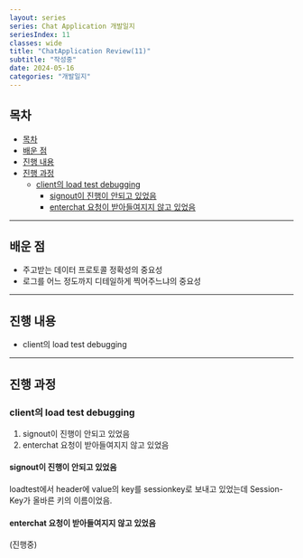 ```yaml
---
layout: series
series: Chat Application 개발일지
seriesIndex: 11
classes: wide
title: "ChatApplication Review(11)"
subtitle: "작성중"
date: 2024-05-16
categories: "개발일지"
---
```


## 목차

- [목차](#목차)
- [배운 점](#배운-점)
- [진행 내용](#진행-내용)
- [진행 과정](#진행-과정)
  - [client의 load test debugging](#client의-load-test-debugging)
    - [signout이 진행이 안되고 있었음](#signout이-진행이-안되고-있었음)
    - [enterchat 요청이 받아들여지지 않고 있었음](#enterchat-요청이-받아들여지지-않고-있었음)

---

## 배운 점

- 주고받는 데이터 프로토콜 정확성의 중요성
- 로그를 어느 정도까지 디테일하게 찍어주느냐의 중요성

---

## 진행 내용

- client의 load test debugging

---

## 진행 과정

### client의 load test debugging

1. signout이 진행이 안되고 있었음
2. enterchat 요청이 받아들여지지 않고 있었음

#### signout이 진행이 안되고 있었음

loadtest에서 header에 value의 key를 sessionkey로 보내고 있었는데 Session-Key가 올바른 키의 이름이었음.

#### enterchat 요청이 받아들여지지 않고 있었음

(진행중)
